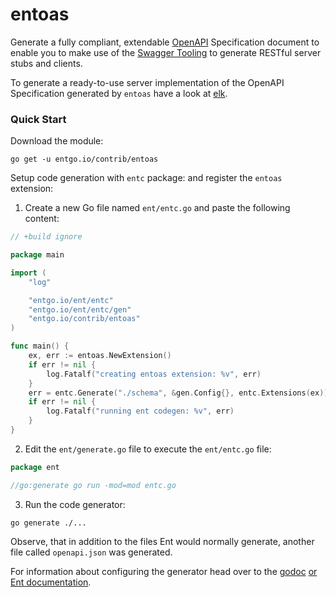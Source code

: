 # entoas

Generate a fully compliant, extendable [OpenAPI](https://spec.openapis.org/oas/v3.0.3.html)
Specification document to enable you to make use of the [Swagger Tooling](https://swagger.io/tools/) to generate RESTful
server stubs and clients.

To generate a ready-to-use server implementation of the OpenAPI Specification generated by `entoas` have a look
at [elk](https://github.com/masseelch/elk).

### Quick Start

Download the module:

```console
go get -u entgo.io/contrib/entoas
```

Setup code generation with `entc` package: and register the `entoas` extension:

1. Create a new Go file named `ent/entc.go` and paste the following content:

```go
// +build ignore

package main

import (
	"log"

	"entgo.io/ent/entc"
	"entgo.io/ent/entc/gen"
	"entgo.io/contrib/entoas"
)

func main() {
	ex, err := entoas.NewExtension()
	if err != nil {
		log.Fatalf("creating entoas extension: %v", err)
	}
	err = entc.Generate("./schema", &gen.Config{}, entc.Extensions(ex))
	if err != nil {
		log.Fatalf("running ent codegen: %v", err)
	}
}

```

2. Edit the `ent/generate.go` file to execute the `ent/entc.go` file:

```go
package ent

//go:generate go run -mod=mod entc.go

```

3. Run the code generator:

```shell
go generate ./...
```

Observe, that in addition to the files Ent would normally generate, another file called `openapi.json` was generated.

For information about configuring the generator head over to
the [godoc](https://pkg.go.dev/entgo.io/contrib/entoas) [or Ent documentation](https://entgo.io/).